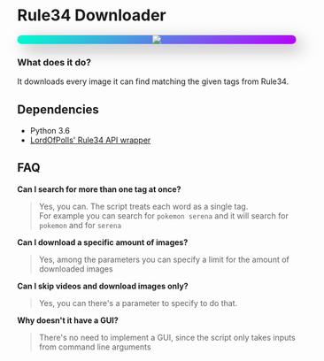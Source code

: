 # Rule34 Downloader
<div style="text-align: center; border-radius: 10px; background: linear-gradient(325deg, rgba(2, 0, 36, 1) 0%, rgba(185, 0, 255, 1) 0%, rgba(0, 255, 206, 1) 100%); webkit-box-shadow: 10px 10px 30px 0px rgba(0, 0, 0, 0.35); -moz-box-shadow: 10px 10px 30px 0px rgba(0, 0, 0, 0.35); box-shadow: 10px 10px 30px 0px rgba(0, 0, 0, 0.35);">
  <img src="https://rule34.xxx/images/header2.png"/>
</div>

### What does it do?
It downloads every image it can find matching the given tags from Rule34.

## Dependencies
- Python 3.6
- [LordOfPolls' Rule34 API wrapper](https://github.com/LordOfPolls/Rule34-API-Wrapper)

## FAQ
**Can I search for more than one tag at once?**
> Yes, you can. The script treats each word as a single tag.  
> For example you can search for `pokemon serena` and it will
> search for `pokemon` and for `serena`

**Can I download a specific amount of images?**
> Yes, among the parameters you can specify a limit for the amount
> of downloaded images

**Can I skip videos and download images only?**
> Yes, you can there's a parameter to specify to do that.

**Why doesn't it have a GUI?**
> There's no need to implement a GUI, since the script only
> takes inputs from command line arguments
